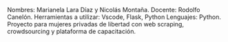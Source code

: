 Nombres: Marianela Lara Díaz y Nicolás Montaña.
Docente: Rodolfo Canelón.
Herramientas a utilizar: Vscode, Flask, Python
Lenguajes: Python.
Proyecto para mujeres privadas de libertad con web scraping, crowdsourcing y plataforma de capacitación.
